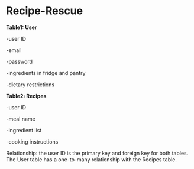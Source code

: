 # Recipe-Rescue


<b> Table1: User </b>

-user ID

-email

-password

-ingredients in fridge and pantry

-dietary restrictions

<b> Table2: Recipes </b>

-user ID

-meal name

-ingredient list

-cooking instructions

Relationship: the user ID is the primary key and foreign key for both tables. The User table has a one-to-many relationship with the Recipes table.
